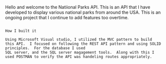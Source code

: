 Hello and welcome to the Natiional Parks API.  This is an API that I have developed  to display various national parks from around the USA. This is an ongoing project that I continue to add features too overtime. 

                                                                              How I built it
                                                                  
    Using Microsoft Visual studio, I utilized the MVC pattern to build this API.  I focused on following the REST API pattern and using SOLID principles.  For the database I used 
    SQL server, and the SQL server magagement tools.  Along with this I used POSTMAN to verify the API was handeling routes appropriately. 
